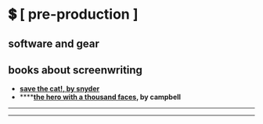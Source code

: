 # 💲 \[ pre-production ]

## software and gear





## books about screenwriting

* ****[**save the cat!, by snyder**](https://www.amazon.com/Save-Last-Book-Screenwriting-Youll/dp/1932907009)****
* ****[**the hero with a thousand faces**](https://en.wikipedia.org/wiki/The\_Hero\_with\_a\_Thousand\_Faces)**, by campbell**

****

****
